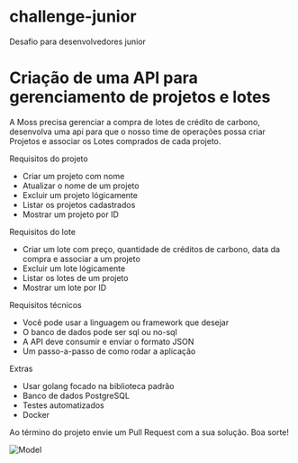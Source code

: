 # challenge-junior
Desafio para desenvolvedores junior

# Criação de uma API para gerenciamento de projetos e lotes
A Moss precisa gerenciar a compra de lotes de crédito de carbono, desenvolva uma api para que o nosso time de operações possa criar Projetos e associar os Lotes comprados de cada projeto.

Requisitos do projeto
- Criar um projeto com nome
- Atualizar o nome de um projeto
- Excluir um projeto lógicamente
- Listar os projetos cadastrados
- Mostrar um projeto por ID

Requisitos do lote
- Criar um lote com preço, quantidade de créditos de carbono, data da compra e associar a um projeto
- Excluir um lote lógicamente
- Listar os lotes de um projeto
- Mostrar um lote por ID

Requisitos técnicos
- Você pode usar a linguagem ou framework que desejar
- O banco de dados pode ser sql ou no-sql
- A API deve consumir e enviar o formato JSON
- Um passo-a-passo de como rodar a aplicação

Extras
- Usar golang focado na biblioteca padrão
- Banco de dados PostgreSQL
- Testes automatizados
- Docker

Ao término do projeto envie um Pull Request com a sua solução. Boa sorte!


![Model](https://github.com/moss-earth/challenge-junior/blob/master/test_junior.png)
